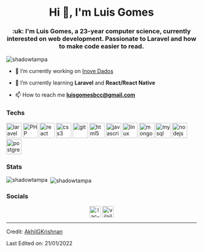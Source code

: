 <h1 align="center">Hi 👋, I'm Luis Gomes</h1>
<h3 align="center">:uk: I'm Luis Gomes, a 23-year computer science, currently interested on web development. Passionate to Laravel and how to make code easier to read.</h3>

<p align="left"> <img src="https://komarev.com/ghpvc/?username=shadowtampa" alt="shadowtampa" /> </p>

- 🔭 I’m currently working on [Inove Dados](https://inovedados.com.br)

- 🌱 I’m currently learning **Laravel** and **React/React Native**

- 📫 How to reach me **luisgomesbcc@gmail.com**

### Techs
<!-- BLOG-POST-LIST:START -->


<p align="left">
	<img src="https://upload.wikimedia.org/wikipedia/commons/thumb/9/9a/Laravel.svg/1969px-Laravel.svg.png" alt="laravel" width="40" height="40"/>
	<img src="https://upload.wikimedia.org/wikipedia/commons/thumb/2/27/PHP-logo.svg/2560px-PHP-logo.svg.png" alt="PHP" width="40" height="40"/>
	<img src="https://upload.wikimedia.org/wikipedia/commons/thumb/a/a7/React-icon.svg/1280px-React-icon.svg.png" alt="react" width="40" height="40"/>
 	<img src="https://upload.wikimedia.org/wikipedia/commons/thumb/d/d5/CSS3_logo_and_wordmark.svg/1200px-CSS3_logo_and_wordmark.svg.png" alt="css3" width="40" height="40"/>
	<img src="https://www.vectorlogo.zone/logos/git-scm/git-scm-icon.svg" alt="git" width="40" height="40"/>
	<img src="https://www.freepnglogos.com/uploads/html5-logo-png/html5-logo-image-logo-html-7.png" alt="html5" width="40" height="40"/>
	<img src="https://marcas-logos.net/wp-content/uploads/2020/11/JavaScript-logo.png" alt="javascript" width="40" height="40"/>
	<img src="https://upload.wikimedia.org/wikipedia/commons/thumb/a/ab/Linux_Logo_in_Linux_Libertine_Font.svg/1200px-Linux_Logo_in_Linux_Libertine_Font.svg.png" alt="linux" width="40" height="40"/>
	<img src="https://coollogo.net/wp-content/uploads/2021/03/MongoDB-Icon-logo.svg" alt="mongodb" width="40" height="40"/>
	<img src="https://elias.praciano.com/wp-content/uploads/2015/02/MySQL.svg_.png" alt="mysql" width="40" height="40"/>
	<img src="https://upload.wikimedia.org/wikipedia/commons/thumb/d/d9/Node.js_logo.svg/1200px-Node.js_logo.svg.png" alt="nodejs" width="40" height="40"/>
	<img src="https://upload.wikimedia.org/wikipedia/commons/thumb/2/29/Postgresql_elephant.svg/1200px-Postgresql_elephant.svg.png" alt="postgresql" width="40" height="40"/>
	
</p>
	<!-- BLOG-POST-LIST:END -->
	
### Stats
<!-- BLOG-POST-LIST:START -->

<p><img align="left" src="https://github-readme-stats.vercel.app/api/top-langs/?username=shadowtampa&layout=compact&hide=html" alt="shadowtampa" /></p>

<p>&nbsp;<img align="center" src="https://github-readme-stats.vercel.app/api?username=shadowtampa&show_icons=true" alt="shadowtampa" /></p>
		
<!-- BLOG-POST-LIST:END -->

### Socials
<!-- BLOG-POST-LIST:START -->
		
<p align="center">
<a href="https://linkedin.com/in/lac-gomes" target="blank"><img align="center" src="https://cdn.jsdelivr.net/npm/simple-icons@3.0.1/icons/linkedin.svg" alt="lac-gomes" height="30" width="30" /></a>
<a href="https://dev.to/vilailus" target="blank"><img align="center" src="https://d2fltix0v2e0sb.cloudfront.net/dev-black.png" alt="vilailus" height="30" width="30" /></a>
</p>

<!-- BLOG-POST-LIST:END -->
----
Credit: [AkhilGKrishnan](https://github.com/AkhilGKrishnan)

Last Edited on: 21/01/2022
